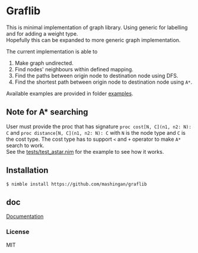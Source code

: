 # Graflib
This is minimal implementation of graph library. Using generic for labelling
and for adding a weight type.  
Hopefully this can be expanded to more generic graph implementation.

The current implementation is able to

1. Make graph undirected.
2. Find nodes' neighbours within defined mapping.
3. Find the paths between origin node to destination node using DFS.
4. Find the shortest path between origin node to destination node using `A*`.

Available examples are provided in folder [examples](./examples).

## Note for A* searching

User must provide the proc that has signature
`proc cost[N, C](n1, n2: N): C` and `proc distance[N, C](n1, n2: N): C`
with `N` is the node type and `C` is the cost type.
The cost type has to support `<` and `+` operator to make `A*` search to work.  
See the [tests/test_astar.nim](tests/test_astar.nim) for the example
to see how it works.

## Installation

```
$ nimble install https://github.com/mashingan/graflib
```

## doc
[Documentation](https://mashingan.github.io/graflib/htmldocs/graflib.html)

### License
MIT

